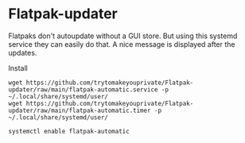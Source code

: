 # Flatpak-updater
Flatpaks don't autoupdate without a GUI store. But using this systemd service they can easily do that. A nice message is displayed after the updates.

Install

```
wget https://github.com/trytomakeyouprivate/Flatpak-updater/raw/main/flatpak-automatic.service -p ~/.local/share/systemd/user/
wget https://github.com/trytomakeyouprivate/Flatpak-updater/raw/main/flatpak-automatic.timer -p ~/.local/share/systemd/user/

systemctl enable flatpak-automatic
```

